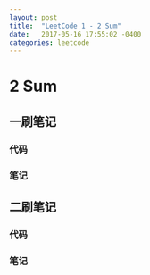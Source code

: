 ```yaml
---
layout: post
title:  "LeetCode 1 - 2 Sum"
date:   2017-05-16 17:55:02 -0400
categories: leetcode
---
```


# 2 Sum

## 一刷笔记

### 代码

### 笔记

## 二刷笔记

### 代码

### 笔记